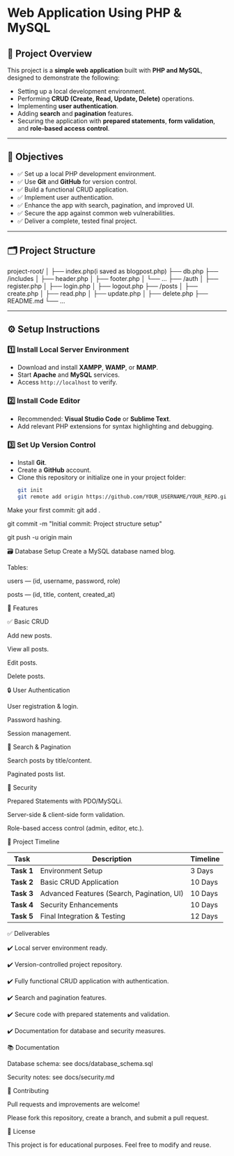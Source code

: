 # Web Application Using PHP & MySQL

## 📌 Project Overview

This project is a **simple web application** built with **PHP and MySQL**, designed to demonstrate the following:
- Setting up a local development environment.
- Performing **CRUD (Create, Read, Update, Delete)** operations.
- Implementing **user authentication**.
- Adding **search** and **pagination** features.
- Securing the application with **prepared statements**, **form validation**, and **role-based access control**.

---

## 🎯 Objectives

- ✅ Set up a local PHP development environment.
- ✅ Use **Git** and **GitHub** for version control.
- ✅ Build a functional CRUD application.
- ✅ Implement user authentication.
- ✅ Enhance the app with search, pagination, and improved UI.
- ✅ Secure the app against common web vulnerabilities.
- ✅ Deliver a complete, tested final project.

---

## 🗂️ Project Structure

project-root/
│
├── index.php(i saved as blogpost.php)
├── db.php
├── /includes
│ ├── header.php
│ ├── footer.php
│ └── ...
├── /auth
│ ├── register.php
│ ├── login.php
│ ├── logout.php
├── /posts
│ ├── create.php
│ ├── read.php
│ ├── update.php
│ ├── delete.php
├── README.md
└── ...

---

## ⚙️ Setup Instructions

### 1️⃣ Install Local Server Environment

- Download and install **XAMPP**, **WAMP**, or **MAMP**.
- Start **Apache** and **MySQL** services.
- Access `http://localhost` to verify.

### 2️⃣ Install Code Editor

- Recommended: **Visual Studio Code** or **Sublime Text**.
- Add relevant PHP extensions for syntax highlighting and debugging.

### 3️⃣ Set Up Version Control

- Install **Git**.
- Create a **GitHub** account.
- Clone this repository or initialize one in your project folder:
  ```bash
  git init
  git remote add origin https://github.com/YOUR_USERNAME/YOUR_REPO.git
  
Make your first commit:
  git add .
  
  git commit -m "Initial commit: Project structure setup"
  
  git push -u origin main


🗃️ Database Setup
Create a MySQL database named blog.

Tables:

users — (id, username, password, role)

posts — (id, title, content, created_at)


🚀 Features


✅ Basic CRUD

Add new posts.

View all posts.

Edit posts.

Delete posts.


🔒 User Authentication

User registration & login.

Password hashing.

Session management.


🔎 Search & Pagination

Search posts by title/content.

Paginated posts list.


🔐 Security

Prepared Statements with PDO/MySQLi.

Server-side & client-side form validation.

Role-based access control (admin, editor, etc.).


📅 Project Timeline

| Task       | Description                                | Timeline |
| ---------- | ------------------------------------------ | -------- |
| **Task 1** | Environment Setup                          | 3 Days   |
| **Task 2** | Basic CRUD Application                     | 10 Days  |
| **Task 3** | Advanced Features (Search, Pagination, UI) | 10 Days  |
| **Task 4** | Security Enhancements                      | 10 Days  |
| **Task 5** | Final Integration & Testing                | 12 Days  |


✅ Deliverables

✔️ Local server environment ready.

✔️ Version-controlled project repository.

✔️ Fully functional CRUD application with authentication.

✔️ Search and pagination features.

✔️ Secure code with prepared statements and validation.

✔️ Documentation for database and security measures.


📚 Documentation

Database schema: see docs/database_schema.sql

Security notes: see docs/security.md


🤝 Contributing

Pull requests and improvements are welcome!

Please fork this repository, create a branch, and submit a pull request.


📄 License

This project is for educational purposes. Feel free to modify and reuse.

